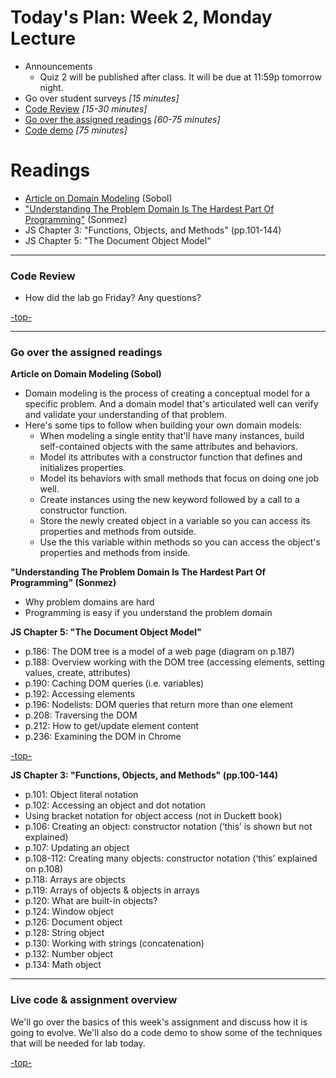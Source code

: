 <a id="top"></a>
# Today's Plan: Week 2, Monday Lecture

- Announcements
  - Quiz 2 will be published after class. It will be due at 11:59p tomorrow night.
- Go over student surveys *[15 minutes]*
- [Code Review](#codereview) *[15-30 minutes]*
- [Go over the assigned readings](#readings) *[60-75 minutes]*
- [Code demo](#code) *[75 minutes]*

# Readings

- [Article on Domain Modeling](https://github.com/codefellows/domain_modeling#domain-modeling) (Sobol)
- ["Understanding The Problem Domain Is The Hardest Part Of Programming"](http://simpleprogrammer.com/2013/07/15/understanding-the-problem-domain-is-the-hardest-part-of-programming/) (Sonmez)
- JS Chapter 3: "Functions, Objects, and Methods" (pp.101-144)
- JS Chapter 5: "The Document Object Model"

---

<a id="codereview"></a>
### Code Review

- How did the lab go Friday? Any questions?

[-top-](#top)

---

<a id="readings"></a>
### Go over the assigned readings

**Article on Domain Modeling (Sobol)**

- Domain modeling is the process of creating a conceptual model for a specific problem. And a domain model that's articulated well can verify and validate your understanding of that problem.
- Here's some tips to follow when building your own domain models:
  - When modeling a single entity that'll have many instances, build self-contained objects with the same attributes and behaviors.
  - Model its attributes with a constructor function that defines and initializes properties.
  - Model its behaviors with small methods that focus on doing one job well.
  - Create instances using the new keyword followed by a call to a constructor function.
  - Store the newly created object in a variable so you can access its properties and methods from outside.
  - Use the this variable within methods so you can access the object's properties and methods from inside.

**"Understanding The Problem Domain Is The Hardest Part Of Programming" (Sonmez)**

- Why problem domains are hard
- Programming is easy if you understand the problem domain

**JS Chapter 5: "The Document Object Model"**

- p.186: The DOM tree is a model of a web page (diagram on p.187)
- p.188: Overview working with the DOM tree (accessing elements, setting values, create, attributes)
- p.190: Caching DOM queries (i.e. variables)
- p.192: Accessing elements
- p.196: Nodelists: DOM queries that return more than one element
- p.208: Traversing the DOM
- p.212: How to get/update element content
- p.236: Examining the DOM in Chrome

[-top-](#top)

**JS Chapter 3: "Functions, Objects, and Methods" (pp.100-144)**

- p.101: Object literal notation
- p.102: Accessing an object and dot notation
- Using bracket notation for object access (not in Duckett book)
- p.106: Creating an object: constructor notation (‘this’ is shown but not explained)
- p.107: Updating an object
- p.108-112: Creating many objects: constructor notation (‘this’ explained on p.108)
- p.118: Arrays are objects
- p.119: Arrays of objects & objects in arrays
- p.120: What are built-in objects?
- p.124: Window object
- p.126: Document object
- p.128: String object
- p.130: Working with strings (concatenation)
- p.132: Number object
- p.134: Math object

---

<a id="code"></a>
### Live code & assignment overview

We'll go over the basics of this week's assignment and discuss how it is going to evolve. We'll also do a code demo to show some of the techniques that will be needed for lab today.

[-top-](#top)
